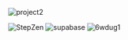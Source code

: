 ![project2](https://user-images.githubusercontent.com/36427460/194881303-4c9473cc-2d0c-4f9d-b2cc-b70e155e0c2b.jpg)

![StepZen](https://user-images.githubusercontent.com/36427460/194881337-8f820ea3-42aa-4c6b-9c4d-23313a244637.jpg)
![supabase](https://user-images.githubusercontent.com/36427460/194881359-72741d66-112f-4ece-96b1-6b3d461792fe.jpg)
![6wdug1](https://user-images.githubusercontent.com/36427460/194883210-34e54a33-5c7a-4ce6-b745-f0bb9cb62d12.gif)
